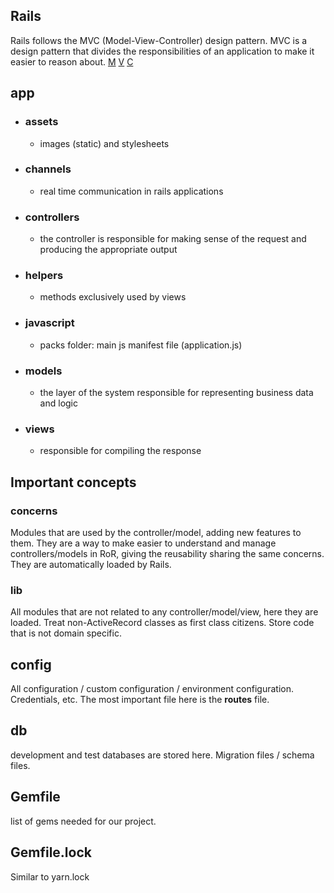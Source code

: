 ## Rails
Rails follows the MVC (Model-View-Controller) design pattern. MVC is a design pattern that divides the responsibilities of an application to make it easier to reason about.
[M](https://guides.rubyonrails.org/active_record_basics.html)
[V](https://guides.rubyonrails.org/action_view_overview.html)
[C](https://guides.rubyonrails.org/action_controller_overview.html)

## app
* ### assets
  - images (static) and stylesheets
* ### channels
  - real time communication in rails applications
* ### controllers
  - the controller is responsible for making sense of the request and producing the appropriate output
* ### helpers
  - methods exclusively used by views
* ### javascript
  - packs folder: main js manifest file (application.js)
* ### models
  - the layer of the system responsible for representing business data and logic
* ### views
  - responsible for compiling the response

## Important concepts
### concerns
Modules that are used by the controller/model, adding new features to them. They are a way to make easier to understand and manage controllers/models in RoR, giving the reusability sharing the same concerns. They are automatically loaded by Rails.

### lib
All modules that are not related to any controller/model/view, here they are loaded. Treat non-ActiveRecord classes as first class citizens. Store code that is not domain specific.

## config
All configuration / custom configuration / environment configuration. Credentials, etc. The most important file here is the **routes** file.

## db
development and test databases are stored here. Migration files / schema files.

## Gemfile
list of gems needed for our project.

## Gemfile.lock
Similar to yarn.lock
